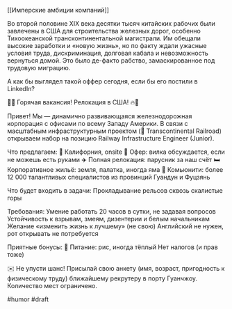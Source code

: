 [[Имперские амбиции компаний]]

Во второй половине XIX века десятки тысяч китайских рабочих были завлечены в США для строительства железных дорог, особенно Тихоокеанской трансконтинентальной магистрали. Им обещали высокие заработки и «новую жизнь», но по факту ждали ужасные условия труда, дискриминация, долговая кабала и невозможность вернуться домой. Это было де-факто рабство, замаскированное под трудовую миграцию.

А как бы выглядел такой оффер сегодня, если бы его постили в LinkedIn?

🚢🔥 Горячая вакансия! Релокация в США! 🔥🚢

Привет! Мы — динамично развивающаяся железнодорожная корпорация с офисами по всему Западу Америки. В связи с масштабным инфраструктурным проектом (🚄 Transcontinental Railroad) открываем набор на позицию Railway Infrastructure Engineer (Junior).

Что предлагаем:
    📍 Калифорния, onsite
    💼 Офер: вилка обсуждается, если не можешь есть руками
    ✈️ Полная релокация: парусник за наш счёт
    🛏 Корпоративное жильё: земля, палатка, иногда яма
    👥 Комьюнити: более 12 000 талантливых специалистов из провинций Гуандун и Фуцзянь

Что будет входить в задачи:
    Прокладывание рельсов сквозь скалистые горы
    
Требования:
    Умение работать 20 часов в сутки, не задавая вопросов
    Устойчивость к взрывам, змеям, дизентерии и белым начальникам
    Желание «изменить жизнь к лучшему» (не свою)
    Английский не нужен, рот открывать не потребуется

Приятные бонусы:
    🍚 Питание: рис, иногда тёплый
    Нет налогов (и прав тоже)

✉️ Не упусти шанс! Присылай свою анкету (имя, возраст, пригодность к физическому труду) ближайшему рекрутеру в порту Гуанчжоу. Количество мест ограничено.

#humor #draft